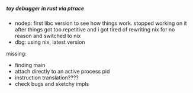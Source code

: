 ##### toy debugger in rust via ptrace

- nodep: first libc version to see how things work. stopped working on it after things got too repetitive and i got tired of rewriting nix for no reason and switched to nix
- dbg: using nix, latest version

missing:
- finding main
- attach directly to an active process pid
- instruction translation????
- check bugs and sketchy impls